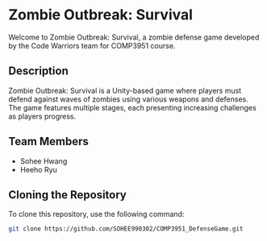 # Zombie Outbreak: Survival

Welcome to Zombie Outbreak: Survival, a zombie defense game developed by the Code Warriors team for COMP3951 course.

## Description

Zombie Outbreak: Survival is a Unity-based game where players must defend against waves of zombies using various weapons and defenses. The game features multiple stages, each presenting increasing challenges as players progress.

## Team Members

- Sohee Hwang
- Heeho Ryu

## Cloning the Repository

To clone this repository, use the following command:
```bash
git clone https://github.com/SOHEE990302/COMP3951_DefenseGame.git
```
